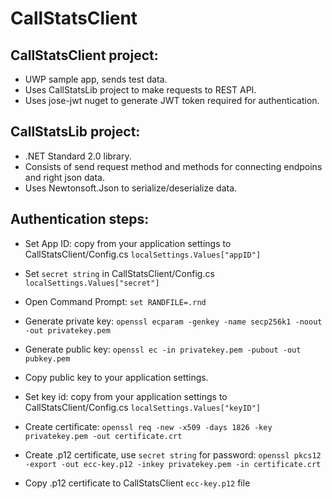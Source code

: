 # CallStatsClient 

## CallStatsClient project:

* UWP sample app, sends test data.
* Uses CallStatsLib project to make requests to REST API. 
* Uses jose-jwt nuget to generate JWT token required for authentication.

## CallStatsLib project:

* .NET Standard 2.0 library. 
* Consists of send request method and methods for connecting endpoins and right json data.
* Uses Newtonsoft.Json to serialize/deserialize data.

## Authentication steps:

* Set App ID: copy from your application settings to CallStatsClient/Config.cs 
`localSettings.Values["appID"]`

* Set `secret string` in CallStatsClient/Config.cs 
`localSettings.Values["secret"]`

* Open Command Prompt: 
`set RANDFILE=.rnd` 

* Generate private key: 
`openssl ecparam -genkey -name secp256k1 -noout -out privatekey.pem`

* Generate public key: 
`openssl ec -in privatekey.pem -pubout -out pubkey.pem`

* Copy public key to your application settings.

* Set key id: copy from your application settings to CallStatsClient/Config.cs 
`localSettings.Values["keyID"]` 

* Create certificate: 
`openssl req -new -x509 -days 1826 -key privatekey.pem -out certificate.crt`

* Create .p12 certificate, use `secret string` for password: 
`openssl pkcs12 -export -out ecc-key.p12 -inkey privatekey.pem -in certificate.crt`

* Copy .p12 certificate to CallStatsClient `ecc-key.p12` file

